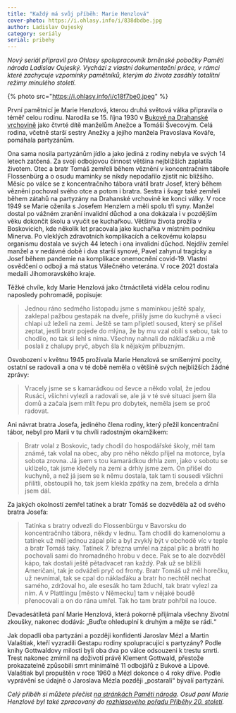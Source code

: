```yaml
---
title: "Každý má svůj příběh: Marie Henzlová"
cover-photo: https://i.ohlasy.info/i/838dbdbe.jpg
author: Ladislav Oujeský
category: seriály
serial: pribehy
---
```


*Nový seriál připravil pro Ohlasy spolupracovník brněnské pobočky Paměti národa Ladislav Oujeský. Vychází z vlastní dokumentační práce, v rámci které zachycuje vzpomínky pamětníků, kterým do života zasáhly totalitní režimy minulého století.*

{% photo src="https://i.ohlasy.info/i/c18f7be0.jpeg" %}

První pamětnicí je Marie Henzlová, kterou druhá světová válka připravila o téměř celou rodinu. Narodila se 15. října 1930 v [Bukové na Drahanské vrchovině](https://mapy.cz/s/mulucugoma) jako čtvrté dítě manželům Anežce a Tomáši Švecovým. Celá rodina, včetně starší sestry Anežky a jejího manžela Pravoslava Kováře, pomáhala partyzánům.

Ona sama nosila partyzánům jídlo a jako jediná z rodiny nebyla ve svých 14 letech zatčená. Za svoji odbojovou činnost většina nejbližších zaplatila životem. Otec a bratr Tomáš zemřeli během věznění v koncentračním táboře Flossenbürg a o osudu maminky se nikdy nepodařilo zjistit nic bližšího. Měsíc po válce se z koncentračního tábora vrátil bratr Josef, který během věznění pochoval svého otce a potom i bratra. Sestra i švagr také zemřeli během zátahů na partyzány na Drahanské vrchovině ke konci války. V roce 1949 se Marie oženila s Josefem Henzlem a měli spolu tři syny. Manžel dostal po vážném zranění invalidní důchod a ona dokázala i v pozdějším věku dokončit školu a vyučit se kuchařkou. Většinu života prožila v Boskovicích, kde několik let pracovala jako kuchařka v místním podniku Minerva. Po vleklých zdravotních komplikacích a celkovému kolapsu organismu dostala ve svých 44 letech i ona invalidní důchod. Nejdřív zemřel manžel a v nedávné době i dva starší synové, Pavel zahynul tragicky a Josef během pandemie na komplikace onemocnění covid-19. Vlastní osvědčení o odboji a má status Válečného veterána. V  roce 2021 dostala medaili Jihomoravského kraje.

Těžké chvíle, kdy Marie Henzlová jako čtrnáctiletá viděla celou rodinu naposledy pohromadě, popisuje:

> Jednou ráno sedmého listopadu jsme s maminkou ještě spaly, zaklepal pažbou gestapák na dveře, přišly jsme do kuchyně a všeci chlapi už leželi na zemi. Ještě se tam připletl soused, který se přišel zeptat, jestli bratr pojede do mlýna, že by mu vzal obilí s sebou, tak to chodilo, no tak si lehl s nima. Všechny nahnali do náklaďáku a mě poslali z chalupy pryč, abych šla k nějakým příbuzným.

Osvobození v květnu 1945 prožívala Marie Henzlová se smíšenými pocity, ostatní se radovali a ona v té době neměla o většině svých nejbližších žádné zprávy:

> Vracely jsme se s kamarádkou od ševce a někdo volal, že jedou Rusáci, všichni vylezli a radovali se, ale já v té své situaci jsem šla domů a začala jsem mlít řepu pro dobytek, neměla jsem se proč radovat.

Ani návrat bratra Josefa, jediného člena rodiny, který přežil koncentrační tábor, nebyl pro Marii v tu chvíli radostným okamžikem:

> Bratr volal z Boskovic, tady chodil do hospodářské školy, měl tam známé, tak volal na obec, aby pro něho někdo přijel na motorce, byla sobota zrovna. Já jsem s tou kamarádkou drhla zem, jako v sobotu se uklízelo, tak jsme klečely na zemi a drhly jsme zem. On přišel do kuchyně, a než já jsem se k němu dostala, tak tam ti sousedi všichni přilítli, obstoupili ho, tak jsem klekla zpátky na zem, brečela a drhla jsem dál.

Za jakých okolností zemřel tatínek a bratr Tomáš se dozvěděla až od svého bratra Josefa:

> Tatínka s bratry odvezli do Flossenbürgu v Bavorsku do koncentračního tábora, někdy v lednu. Tam chodili do kamenolomu a tatínek už měl jednou zápal plic a byl zvyklý být v obchodě víc v teple a bratr Tomáš taky. Tatínek 7. března umřel na zápal plic a bratři ho pochovali sami do hromadného hrobu v dece. Pak se to ale dozvěděl kápo, tak dostali ještě pětadvacet ran každý. Pak už se blížili Američani, tak je odváželi pryč od fronty. Bratr Tomáš už měl horečku, už nevnímal, tak se cpal do náklaďáku a bratr ho nechtěl nechat samého, zdržoval ho, ale esesák ho tam žduchl, tak bratr vylezl za ním. A v Plattlingu [město v Německu] tam v nějaké boudě přenocovali a on do rána umřel. Tak ho tam bratr pohřbil na louce.

Devadesátiletá paní Marie Henzlová, která pokorně přijímala všechny životní zkoušky, nakonec dodává: „Buďte ohleduplní k druhým a mějte se rádi.“

Jak dopadli oba partyzáni a později konfidenti Jaroslav Mézl a Martin Valaštiak, kteří vyzradili Gestapu rodiny spolupracující s partyzány? Podle knihy Gottwaldovy milosti byli oba dva po válce odsouzeni k trestu smrti. Trest nakonec zmírnil na doživotí právě Klement Gottwald, přestože prokazatelně způsobili smrt minimálně 11 odbojářů z Bukové a Lipové. Valaštiak byl propuštěn v roce 1960 a Mézl dokonce o 4 roky dříve. Podle vyprávění se údajně o Jaroslava Mézla později „postarali“ bývalí partyzáni.

*Celý příběh si můžete přečíst [na stránkách Paměti národa](https://www.pametnaroda.cz/cs/henzlova-marie-1930). Osud paní Marie Henzlové byl také zpracovaný do [rozhlasového pořadu Příběhy 20. století](https://plus.rozhlas.cz/za-pomoc-partyzanum-ji-gestapo-zavrazdilo-rodinu-i-dnes-se-potyka-se-zkouskami-8501592).*